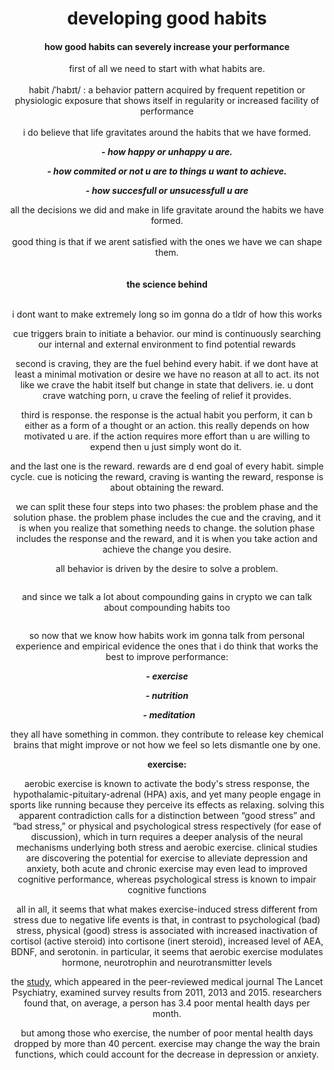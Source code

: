 <h1 style="text-align: center;"><strong>developing good habits</strong></h1>
<h4 style="text-align: center;">how good habits can severely increase your performance</h4>
<p style="text-align: center;">first of all we need to start with what habits are. <br /><br />habit /ˈhabɪt/ : a behavior pattern acquired by frequent repetition or physiologic exposure that shows itself in regularity or increased facility of performance<br /><br />i do believe that life gravitates around the habits that we have formed.</p>
<p style="text-align: center;"><strong><em>-&nbsp;how happy or unhappy u are.</em></strong></p>
<p style="text-align: center;"><strong><em>-&nbsp;how commited or not u are to things u want to achieve.</em></strong></p>
<p style="text-align: center;"><strong><em>-&nbsp;how succesfull or unsucessfull u are</em></strong></p>
<p style="text-align: center;">all the decisions we did and make in life gravitate around the habits we have formed.<br /><br />good thing is that if we arent satisfied with the ones we have we can shape them.<br /><br /><br /><strong>the science behind</strong><br /><br /><img src="https://3.bp.blogspot.com/-D-Epn8U6zNc/XEvJFAt-KUI/AAAAAAAAg5o/s7wLyKHfoQ8r9LnI54tSHyB0Vrjc-fBfACLcBGAs/s640/habit-loop.png" alt="" /></p>
<!-- Este comentario es visible solo en el editor fuente -->
<p style="text-align: center;"></p>
<p style="text-align: center;">i dont want to make extremely long so im gonna do a tldr of how this works</p>
<p style="text-align: center;">cue triggers brain to initiate a behavior. our mind is continuously searching our internal and external environment to find potential rewards</p>
<p style="text-align: center;">second is craving, they are the fuel behind every habit. if we dont have at least a minimal motivation or desire we have no reason at all to act. its not like we crave the habit itself but change in state that delivers. ie. u dont crave watching porn, u crave the feeling of relief it provides.</p>
<p style="text-align: center;">third is response. the response is the actual habit you perform, it can b either as a form of a thought or an action. this really depends on how motivated u are. if the action requires more effort than u are willing to expend then u just simply wont do it.&nbsp;</p>
<p style="text-align: center;">and the last one is the reward. rewards are d end goal of every habit. simple cycle. cue is noticing the reward, craving is wanting the reward, response is about obtaining the reward.</p>
<p style="text-align: center;">we can split these four steps into two phases: the problem phase and the solution phase. the problem phase includes the cue and the craving, and it is when you realize that something needs to change. the solution phase includes the response and the reward, and it is when you take action and achieve the change you desire.</p>
<p style="text-align: center;">all behavior is driven by the desire to solve a problem.</p>
<p style="text-align: center;"><img src="https://jamesclear.com/wp-content/uploads/2014/07/start-small.jpg" alt="" /></p>
<p style="text-align: center;">and since we talk a lot about compounding gains in crypto we can talk about compounding habits too</p>
<p style="text-align: center;"><img src="https://jamesclear.com/wp-content/uploads/2014/07/tiny-gains.jpg" alt="" /></p>
<p style="text-align: center;"></p>
<p style="text-align: center;">so now that we know how habits work im gonna talk from personal experience and empirical evidence the ones that i do think that works the best to improve performance:</p>
<p style="text-align: center;"><strong><em>-&nbsp;exercise</em></strong></p>
<p style="text-align: center;"><strong><em>-&nbsp;nutrition</em></strong></p>
<p style="text-align: center;"><strong><em>&nbsp; -&nbsp;meditation</em></strong></p>
<p style="text-align: center;">they all have something in common. they contribute to release key chemical brains that might improve or not how we feel so lets dismantle one by one.</p>
<p style="text-align: center;"><strong>exercise:</strong></p>
<p style="text-align: center;"><span>aerobic exercise is known to activate the body's stress response, the hypothalamic-pituitary-adrenal (HPA) axis, and yet many people engage in sports like running because they perceive its effects as relaxing. solving this apparent contradiction calls for a distinction between &ldquo;good stress&rdquo; and &ldquo;bad stress,&rdquo; or physical and psychological stress respectively (for ease of discussion), which in turn requires a deeper analysis of the neural mechanisms underlying both stress and aerobic exercise.</span><span>&nbsp;clinical studies are discovering the potential for exercise to alleviate depression and anxiety,</span><span>&nbsp;both acute and chronic exercise may even lead to improved cognitive performance</span><span>, whereas psychological stress is known to impair cognitive functions</span></p>
<p style="text-align: center;"><span></span></p>
<p style="text-align: center;"><span>all in all, it seems that what makes exercise-induced stress different from stress due to negative life events is that, in contrast to psychological (bad) stress, physical (good) stress is associated with increased inactivation of cortisol (active steroid) into cortisone (inert steroid), increased level of AEA, BDNF, and serotonin. in particular, it seems that aerobic exercise modulates hormone, neurotrophin and neurotransmitter levels</span></p>
<p style="text-align: center;"><span class="s1"><span>the&nbsp;<a href="https://www.thelancet.com/journals/lanpsy/article/PIIS2215-0366(18)30227-X/fulltext">study</a></span><a href="https://www.thelancet.com/journals/lanpsy/article/PIIS2215-0366(18)30227-X/fulltext" target="_blank" rel="noopener"><span class="s3"></span></a>, which appeared in the peer-reviewed medical journal The Lancet Psychiatry, examined survey results from 2011, 2013 and 2015. researchers found that, on average, a person has 3.4 poor mental health days per month.</span></p>
<p class="p1" style="text-align: center;"><span class="s1">but among those who exercise, the number of poor mental health days dropped by more than 40 percent. exercise may change the way the brain functions, which could account for the decrease in depression or anxiety.</span></p>
<p class="p3" style="text-align: center;"><span class="s1"></span></p>
<p class="p3" style="text-align: center;"><span class="s1"></span></p>
<p class="p3" style="text-align: center;"><span class="s1"></span></p>
<p></p>
<p></p>
<p></p>
<p></p>
<p></p>
<p></p>
<p></p>
